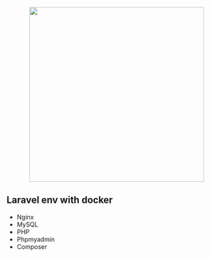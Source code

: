 <p align="center"><a href="https://laravel.com" target="_blank"><img src="https://www.docker.com/wp-content/uploads/2022/03/vertical-logo-monochromatic.png.webp" width="400"></a></p>

## Laravel env with docker

- Nginx 
- MySQL
- PHP
- Phpmyadmin
- Composer
